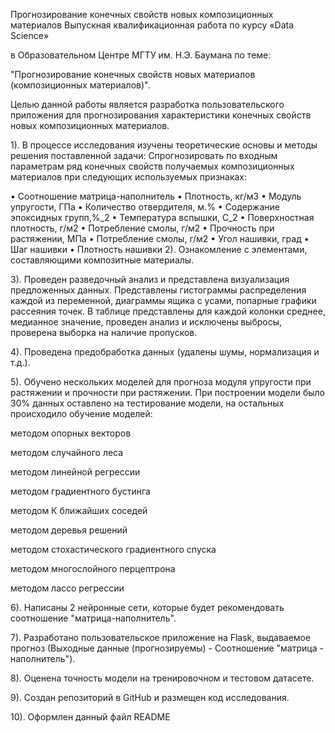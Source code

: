 Прогнозирование конечных свойств новых композиционных материалов
Выпускная квалификационная работа по курсу «Data Science»

в Образовательном Центре МГТУ им. Н.Э. Баумана по теме:

"Прогнозирование конечных свойств новых материалов (композиционных материалов)".

Целью данной работы является разработка пользовательского приложения для прогнозирования характеристики конечных свойств новых композиционных материалов.

1). В процессе исследования изучены теоретические основы и методы решения поставленной задачи: Спрогнозировать по входным параметрам ряд конечных свойств получаемых композиционных материалов при следующих используемых признаках:

•	Соотношение матрица-наполнитель
•	Плотность, кг/м3
•	Модуль упругости, ГПа
•	Количество отвердителя, м.%
•	Содержание эпоксидных групп,%_2
•	Температура вспышки, С_2
•	Поверхностная плотность, г/м2
•	Потребление смолы, г/м2
•	Прочность при растяжении, МПа
•	Потребление смолы, г/м2
•	Угол нашивки, град
•	Шаг нашивки
•	Плотность нашивки
2). Ознакомление с элементами, составляющими композитные материалы.

3). Проведен разведочный анализ и представлена визуализация предложенных данных. Представлены гистограммы распределения каждой из переменной, диаграммы ящика с усами, попарные графики рассеяния точек. В таблице представлены для каждой колонки среднее, медианное значение, проведен анализ и исключены выбросы, проверена выборка на наличие пропусков.

4). Проведена предобработка данных (удалены шумы, нормализация и т.д.).

5). Обучено нескольких моделей для прогноза модуля упругости при растяжении и прочности при растяжении. При построении модели было 30% данных оставлено на тестирование модели, на остальных происходило обучение моделей:

методом опорных векторов

методом случайного леса

методом линейной регрессии

методом градиентного бустинга

методом К ближайших соседей

методом деревья решений

методом стохастического градиентного спуска

методом многослойного перцептрона

методом лассо регрессии

6). Написаны 2 нейронные сети, которые будет рекомендовать соотношение "матрица-наполнитель".

7). Разработано пользовательское приложение на Flask, выдаваемое прогноз (Выходные данные (прогнозируемы) - Соотношение "матрица - наполнитель").

8). Оценена точность модели на тренировочном и тестовом датасете.

9). Создан репозиторий в GitHub и размещен код исследования.

10). Оформлен данный файл README
